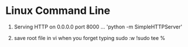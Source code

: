 Linux Command Line
======================

1. Serving HTTP on 0.0.0.0 port 8000 ...
'python -m SimpleHTTPServer'

2. save root file in vi when you forget typing sudo
:w !sudo tee %

